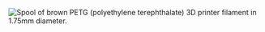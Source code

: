 ﻿![Spool of brown PETG (polyethylene terephthalate) 3D printer filament in 1.75mm diameter.](https://m.media-amazon.com/images/I/61qQ6LcvNUL._AC_SL1500_.jpg)
